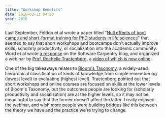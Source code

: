```yaml
---
title: "Workshop Benefits"
date: 2018-02-13 04:20
year: 2018
---
```


Last September, Feldon et al wrote a paper titled "[Null effects of boot camps and short-format training for PhD students in life sciences](https://www.ncbi.nlm.nih.gov/pmc/articles/PMC5604013/)" that seemed to say that short workshops and bootcamps don't actually improve skills, scholarly productivity, or socialization into the academic community.  Word et al wrote [a response](https://software-carpentry.org/blog/2017/12/response-null-effects.html) on the Software Carpentry blog, and organized a webinar by [Prof. Rochelle Tractenberg](https://neurology.georgetown.edu/faculty/tractenberg), a [video of which is now online](https://zoom.us/recording/play/Sp5W2NPNpocursYxtPis295i3lha9_FHDHVhS9odyJQH5EYPak4dnEPbUePLArb0).

One of the big takeaways relates to [Bloom's Taxonomy](https://en.wikipedia.org/wiki/Bloom%27s_taxonomy#The_cognitive_domain_(knowledge-based)), a widely-used hierarchical classification of kinds of knowledge from simple remembering (lowest level) to evaluating (highest level).  Tractenberg pointed out that short workshops and online courses are focused on skills at the lower levels of Bloom's Taxonomy, but the outcomes people are looking for (scholarly productivity and socialization) are at the higher levels, so it may not be meaningful to say that the former doesn't affect the latter.  I really enjoyed the webinar, and wish more people were building bridges like this between the theory we have and the practice we're trying to change.
